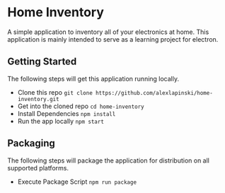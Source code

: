 # Home Inventory
A simple application to inventory all of your electronics at home.
This application is mainly intended to serve as a learning project for
electron.

## Getting Started
The following steps will get this application running locally.

 * Clone this repo
 ```git clone https://github.com/alexlapinski/home-inventory.git```
 * Get into the cloned repo
 ```cd home-inventory```
 * Install Dependencies
 ```npm install```
 * Run the app locally
 ```npm start```

## Packaging
The following steps will package the application for distribution
on all supported platforms.

 * Execute Package Script
 ```npm run package```